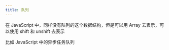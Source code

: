 ```yaml
---
title: 队列
---
```


在 JavaScript 中，同样没有队列的这个数据结构，但是可以用 Array 去表示，可以使用 shift 和 unshift 去表示

比如 JavaScript 中的异步任务队列
